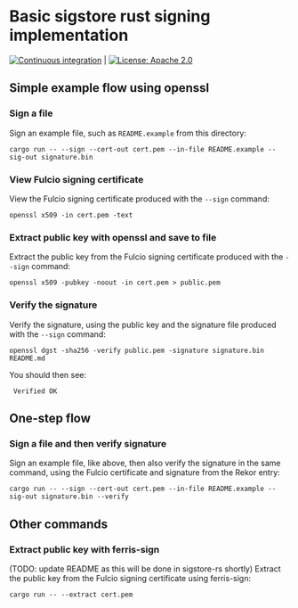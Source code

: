 # Basic sigstore rust signing implementation

[![Continuous integration](https://github.com/lukehinds/ferris-sign/actions/workflows/rust.yml/badge.svg)](https://github.com/lukehinds/ferris-sign/actions/workflows/rust.yml) | [![License: Apache 2.0](https://img.shields.io/badge/License-Apache2.0-brightgreen.svg)](https://opensource.org/licenses/Apache-2.0)

## Simple example flow using openssl

### Sign a file
Sign an example file, such as `README.example` from this directory:
```
cargo run -- --sign --cert-out cert.pem --in-file README.example --sig-out signature.bin
```

### View Fulcio signing certificate
View the Fulcio signing certificate produced with the `--sign` command:
```
openssl x509 -in cert.pem -text
```

### Extract public key with openssl and save to file
Extract the public key from the Fulcio signing certificate produced with the `--sign` command:
```
openssl x509 -pubkey -noout -in cert.pem > public.pem
```


### Verify the signature
Verify the signature, using the public key and the signature file produced with the `--sign` command:
```
openssl dgst -sha256 -verify public.pem -signature signature.bin README.md
```

You should then see:
```
 Verified OK
```

## One-step flow
### Sign a file and then verify signature
Sign an example file, like above, then also verify the signature in the same command, using
the Fulcio certificate and signature from the Rekor entry:
```
cargo run -- --sign --cert-out cert.pem --in-file README.example --sig-out signature.bin --verify
```

## Other commands
### Extract public key with ferris-sign
(TODO: update README as this will be done in sigstore-rs shortly)
Extract the public key from the Fulcio signing certificate using ferris-sign:
```
cargo run -- --extract cert.pem
```
